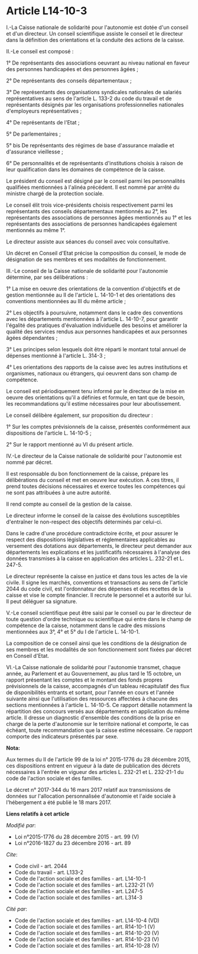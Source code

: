 # Article L14-10-3

I.-La Caisse nationale de solidarité pour l'autonomie est dotée d'un conseil et d'un directeur. Un conseil scientifique
assiste le conseil et le directeur dans la définition des orientations et la conduite des actions de la caisse. 

II.-Le conseil est composé : 

1° De représentants des associations oeuvrant au niveau national en faveur des personnes handicapées et des personnes
âgées ; 

2° De représentants des conseils départementaux ; 

3° De représentants des organisations syndicales nationales de salariés représentatives au sens de l'article L. 133-2 du code
du travail et de représentants désignés par les organisations professionnelles nationales d'employeurs représentatives ; 

4° De représentants de l'Etat ; 

5° De parlementaires ; 

5° bis De représentants des régimes de base d'assurance maladie et d'assurance vieillesse ; 

6° De personnalités et de représentants d'institutions choisis à raison de leur qualification dans les domaines de compétence
de la caisse. 

Le président du conseil est désigné par le conseil parmi les personnalités qualifiées mentionnées à l'alinéa précédent. Il
est nommé par arrêté du ministre chargé de la protection sociale. 

Le conseil élit trois vice-présidents choisis respectivement parmi les représentants des conseils départementaux mentionnés
au 2°, les représentants des associations de personnes âgées mentionnés au 1° et les représentants des associations de
personnes handicapées également mentionnés au même 1°. 

Le directeur assiste aux séances du conseil avec voix consultative. 

Un décret en Conseil d'Etat précise la composition du conseil, le mode de désignation de ses membres et ses modalités de
fonctionnement. 

III.-Le conseil de la Caisse nationale de solidarité pour l'autonomie détermine, par ses délibérations : 

1° La mise en oeuvre des orientations de la convention d'objectifs et de gestion mentionnée au II de l'article L. 14-10-1 et
des orientations des conventions mentionnées au III du même article ; 

2° Les objectifs à poursuivre, notamment dans le cadre des conventions avec les départements mentionnées à l'article L.
14-10-7, pour garantir l'égalité des pratiques d'évaluation individuelle des besoins et améliorer la qualité des services
rendus aux personnes handicapées et aux personnes âgées dépendantes ; 

3° Les principes selon lesquels doit être réparti le montant total annuel de dépenses mentionné à l'article L. 314-3 ; 

4° Les orientations des rapports de la caisse avec les autres institutions et organismes, nationaux ou étrangers, qui
oeuvrent dans son champ de compétence. 

Le conseil est périodiquement tenu informé par le directeur de la mise en oeuvre des orientations qu'il a définies et
formule, en tant que de besoin, les recommandations qu'il estime nécessaires pour leur aboutissement. 

Le conseil délibère également, sur proposition du directeur : 

1° Sur les comptes prévisionnels de la caisse, présentés conformément aux dispositions de l'article L. 14-10-5 ; 

2° Sur le rapport mentionné au VI du présent article. 

IV.-Le directeur de la Caisse nationale de solidarité pour l'autonomie est nommé par décret. 

Il est responsable du bon fonctionnement de la caisse, prépare les délibérations du conseil et met en oeuvre leur exécution.
A ces titres, il prend toutes décisions nécessaires et exerce toutes les compétences qui ne sont pas attribuées à une autre
autorité. 

Il rend compte au conseil de la gestion de la caisse. 

Le directeur informe le conseil de la caisse des évolutions susceptibles d'entraîner le non-respect des objectifs déterminés
par celui-ci. 

Dans le cadre d'une procédure contradictoire écrite, et pour assurer le respect des dispositions législatives et
réglementaires applicables au versement des dotations aux départements, le directeur peut demander aux départements les
explications et les justificatifs nécessaires à l'analyse des données transmises à la caisse en application des articles L.
232-21 et L. 247-5. 

Le directeur représente la caisse en justice et dans tous les actes de la vie civile. Il signe les marchés, conventions et
transactions au sens de l'article 2044 du code civil, est l'ordonnateur des dépenses et des recettes de la caisse et vise le
compte financier. Il recrute le personnel et a autorité sur lui. Il peut déléguer sa signature. 

V.-Le conseil scientifique peut être saisi par le conseil ou par le directeur de toute question d'ordre technique ou
scientifique qui entre dans le champ de compétence de la caisse, notamment dans le cadre des missions mentionnées aux 3°, 4°
et 5° du I de l'article L. 14-10-1. 

La composition de ce conseil ainsi que les conditions de la désignation de ses membres et les modalités de son fonctionnement
sont fixées par décret en Conseil d'Etat. 

VI.-La Caisse nationale de solidarité pour l'autonomie transmet, chaque année, au Parlement et au Gouvernement, au plus tard
le 15 octobre, un rapport présentant les comptes et le montant des fonds propres prévisionnels de la caisse, accompagnés d'un
tableau récapitulatif des flux de disponibilités entrants et sortant, pour l'année en cours et l'année suivante ainsi que
l'utilisation des ressources affectées à chacune des sections mentionnées à l'article L. 14-10-5. Ce rapport détaille
notamment la répartition des concours versés aux départements en application du même article. Il dresse un diagnostic
d'ensemble des conditions de la prise en charge de la perte d'autonomie sur le territoire national et comporte, le cas
échéant, toute recommandation que la caisse estime nécessaire. Ce rapport comporte des indicateurs présentés par sexe.

**Nota:**

Aux termes du II de l'article 99 de la loi n° 2015-1776 du 28 décembre 2015, ces dispositions entrent en vigueur à la date de
publication des décrets nécessaires à l'entrée en vigueur des articles L. 232-21 et L. 232-21-1 du code de l'action sociale
et des familles.

Le décret n° 2017-344 du 16 mars 2017 relatif aux transmissions de données sur l'allocation personnalisée d'autonomie et
l'aide sociale à l'hébergement a été publié le 18 mars 2017.

**Liens relatifs à cet article**

_Modifié par_:

  - Loi n°2015-1776 du 28 décembre 2015 - art. 99 (V)
  - Loi n°2016-1827 du 23 décembre 2016 - art. 89

_Cite_:

  - Code civil - art. 2044
  - Code du travail - art. L133-2
  - Code de l'action sociale et des familles - art. L14-10-1
  - Code de l'action sociale et des familles - art. L232-21 (V)
  - Code de l'action sociale et des familles - art. L247-5
  - Code de l'action sociale et des familles - art. L314-3

_Cité par_:

  - Code de l'action sociale et des familles - art. L14-10-4 (VD)
  - Code de l'action sociale et des familles - art. R14-10-1 (V)
  - Code de l'action sociale et des familles - art. R14-10-20 (V)
  - Code de l'action sociale et des familles - art. R14-10-23 (V)
  - Code de l'action sociale et des familles - art. R14-10-28 (V)
